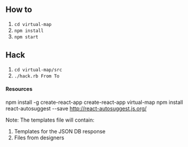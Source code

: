 ## How to

1. `cd virtual-map`
1. `npm install`
1. `npm start`

## Hack
1. `cd virtual-map/src`
1. `./hack.rb From To`

#### Resources

npm install -g create-react-app
create-react-app virtual-map
npm install react-autosuggest --save
http://react-autosuggest.js.org/


Note: The templates file will contain:
1. Templates for the JSON DB response
2. Files from designers

